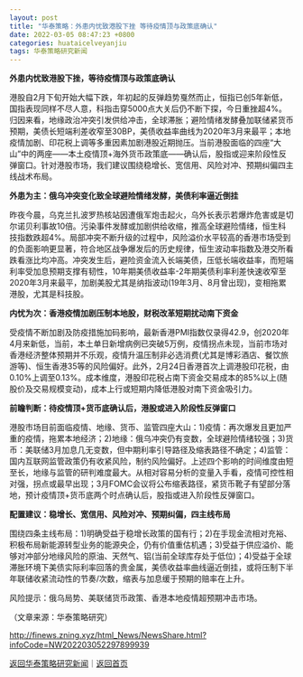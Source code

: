 ```yaml
---
layout: post
title: "华泰策略：外患内忧致港股下挫 等待疫情顶与政策底确认"
date: 2022-03-05 08:47:23 +0800
categories: huataicelveyanjiu
tags: 华泰策略研究新闻
---
```

<p><strong>外患内忧致港股下挫，等待疫情顶与政策底确认</strong></p>
 <p>港股自2月下旬开始大幅下跌，年初起的反弹趋势戛然而止，恒指已创5年新低，国指表现同样不尽人意，科指击穿5000点大关后仍不断下探，今日重挫超4%。归因来看，地缘政治冲突引发供给冲击，全球滞胀；避险情绪发酵叠加联储紧货币预期，美债长短端利差收窄至30BP，美债收益率曲线为2020年3月来最平；本地疫情加剧、印花税上调等多重因素加剧港股近期抛压。当前港股面临的四座“大山”中的两座——本土疫情顶+海外货币政策底——确认后，股指或迎来阶段性反弹窗口。针对港股市场，我们建议围绕稳增长、宽信用、风险对冲、预期纠偏四主线战术布局。</p>
 <p><strong>外患为主：俄乌冲突变化致全球避险情绪发酵，美债利率逼近倒挂</strong></p>
 <p>昨夜今晨，乌克兰扎波罗热核站因遭俄军炮击起火，乌外长表示若爆炸危害或是切尔诺贝利事故10倍。污染事件发酵或加剧供给收缩，推高全球避险情绪，恒生科技指数跌超4%。局部冲突不断升级的过程中，风险溢价水平较高的香港市场受到的负面影响更显著，符合地区战争爆发后的历史规律，恒生波动率指数及港交所看跌看涨比均冲高。冲突发生后，避险资金流入长端美债，压低长端收益率，而短端利率受加息预期支撑有韧性，10年期美债收益率-2年期美债利率利差快速收窄至2020年3月来最平，加剧美股尤其是纳指波动(19年3月、8月曾出现)，变相拖累港股，尤其是科技股。</p>
 <p><strong>内忧为次：香港疫情加剧压制本地股，财税改革短期扰动南下资金</strong></p>
 <p>受疫情不断加剧及防疫措施加码影响，最新香港PMI指数仅录得42.9，创2020年4月来新低，当前，本土单日新增病例已突破5万例，疫情拐点未现，当前市场对香港经济整体预期并不乐观，疫情升温压制非必选消费(尤其是博彩酒店、餐饮旅游等)、恒生香港35等的风险偏好。此外，2月24日香港首次上调港股印花税，由0.10%上调至0.13%。成本维度，港股印花税占南下资金交易成本的85%以上(随股价及交易规模变动)，成本上行或短期内降低港股对南下资金吸引力。</p>
 <p><strong>前瞻判断：待疫情顶+货币底确认后，港股或进入阶段性反弹窗口</strong></p>
 <p>港股市场目前面临疫情、地缘、货币、监管四座大山：1)疫情：再次爆发且更加严重的疫情，拖累本地经济；2)地缘：俄乌冲突仍有变数，全球避险情绪较强；3)货币：美联储3月加息几无变数，但中期利率引导路径及缩表路径不确定；4)监管：国内互联网监管政策仍有收紧风险，制约风险偏好。上述四个影响的时间维度由短至长，地缘与监管的研判难度最大。从相对容易分析的变量入手看，疫情可控性相对强，拐点或最早出现；3月FOMC会议将公布缩表路径，紧货币靴子有望部分落地，预计疫情顶+货币底两个时点确认后，股指或进入阶段性反弹窗口。</p>
 <p><strong>配置建议：稳增长、宽信用、风险对冲、预期纠偏，四主线布局</strong></p>
 <p>围绕四条主线布局：1)明确受益于稳增长政策的国有行；2)在手现金流相对充裕、积极布局新能源转型业务的能源央企，仍有价值重估机遇；3)受益于供应溢价、能够对冲部分地缘风险的原油、天然气、铝(当前全球库存处于低位)；4)受益于全球滞胀环境下美债实际利率回落的贵金属，美债收益率曲线逼近倒挂，或将压制下半年联储收紧流动性的节奏/次数，缩表与加息缓于预期的赔率在上升。</p>
 <p>风险提示：俄乌局势、美联储货币政策、香港本地疫情超预期冲击市场。</p><p class="em_media">（文章来源：华泰策略研究）</p>

<http://finews.zning.xyz/html_News/NewsShare.html?infoCode=NW202203052297899939>

[返回华泰策略研究新闻](//finews.withounder.com/category/huataicelveyanjiu.html)｜[返回首页](//finews.withounder.com/)